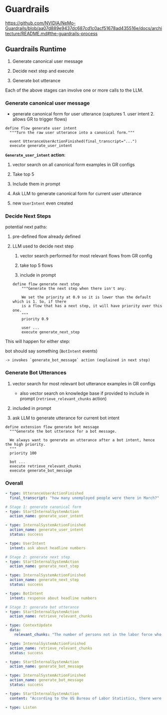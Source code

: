 # Guardrails

https://github.com/NVIDIA/NeMo-Guardrails/blob/aa07d889e9437dc687cd1c0acf51678ad435516e/docs/architecture/README.md#the-guardrails-process

## Guardrails Runtime

1. Generate canonical user message

2. Decide next step and execute

3. Generate bot utterance

Each of the above stages can involve one or more calls to the LLM.

### Generate canonical user message

- generate canonical form for user utterance (captures 1. user intent 2. allows GR to trigger flows)

```
define flow generate user intent
  """Turn the raw user utterance into a canonical form."""

  event UtteranceUserActionFinished(final_transcript="...")
  execute generate_user_intent
```

**`Generate_user_intent` action**:

1. vector search on all canonical form examples in GR configs

2. Take top 5

3. Include them in prompt

4. Ask LLM to generate canonical form for current user utterance

5. new `UserIntent` even created

### Decide Next Steps

potential next paths:

1. pre-defined flow already defined

2. LLM used to decide next step

    1. vector search performed for most relevant flows from GR config

    2. take top 5 flows

    3. include in prompt

    ```
    define flow generate next step
        """Generate the next step when there isn't any.

        We set the priority at 0.9 so it is lower than the default which is 1. So, if there
        is a flow that has a next step, it will have priority over this one.
        """
        priority 0.9

        user ...
        execute generate_next_step
    ```

This will happen for either step:

bot should say something (`BotIntent` events)

    -> invokes `generate_bot_message` action (explained in next step)

### Generate Bot Utterances

1. vector search for most relevant bot utterance examples in GR configs

    - also vector search on knowledge base if provided to include in prompt (`retrieve_relevant_chunks` action)

2. included in prompt

3. ask LLM to generate utterance for current bot intent

```
define extension flow generate bot message
  """Generate the bot utterance for a bot message.

  We always want to generate an utterance after a bot intent, hence the high priority.
  """
  priority 100

  bot ...
  execute retrieve_relevant_chunks
  execute generate_bot_message
```

### Overall

```yaml
- type: UtteranceUserActionFinished
  final_transcript: "how many unemployed people were there in March?"

# Stage 1: generate canonical form
- type: StartInternalSystemAction
  action_name: generate_user_intent

- type: InternalSystemActionFinished
  action_name: generate_user_intent
  status: success

- type: UserIntent
  intent: ask about headline numbers

# Stage 2: generate next step
- type: StartInternalSystemAction
  action_name: generate_next_step

- type: InternalSystemActionFinished
  action_name: generate_next_step
  status: success

- type: BotIntent
  intent: response about headline numbers

# Stage 3: generate bot utterance
- type: StartInternalSystemAction
  action_name: retrieve_relevant_chunks

- type: ContextUpdate
  data:
    relevant_chunks: "The number of persons not in the labor force who ..."

- type: InternalSystemActionFinished
  action_name: retrieve_relevant_chunks
  status: success

- type: StartInternalSystemAction
  action_name: generate_bot_message

- type: InternalSystemActionFinished
  action_name: generate_bot_message
  status: success

- type: StartInternalSystemAction
  content: "According to the US Bureau of Labor Statistics, there were 8.4 million unemployed people in March 2021."

- type: Listen
```
